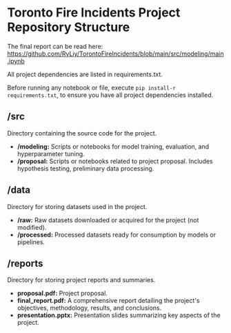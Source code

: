 # Toronto Fire Incidents Project Repository Structure
The final report can be read here: https://github.com/RyLiy/TorontoFireIncidents/blob/main/src/modeling/main.ipynb

All project dependencies are listed in requirements.txt.

Before running any notebook or file, execute `pip install-r requirements.txt`, to ensure you have all project dependencies installed.

## /src
Directory containing the source code for the project.
- **/modeling:** Scripts or notebooks for model training, evaluation, and hyperparameter tuning.
- **/proposal:** Scripts or notebooks related to project proposal. Includes hypothesis testing, preliminary data processing.

## /data
Directory for storing datasets used in the project.
- **/raw:** Raw datasets downloaded or acquired for the project (not modified).
- **/processed:** Processed datasets ready for consumption by models or pipelines.

## /reports
Directory for storing project reports and summaries.
- **proposal.pdf:** Project proposal.
- **final_report.pdf:** A comprehensive report detailing the project's objectives, methodology, results, and conclusions.
- **presentation.pptx:** Presentation slides summarizing key aspects of the project.
